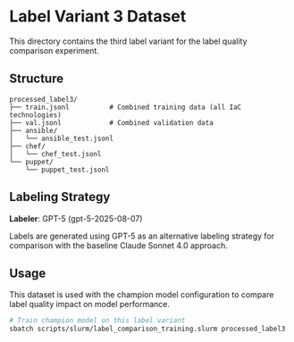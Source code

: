 # Label Variant 3 Dataset

This directory contains the third label variant for the label quality comparison experiment.

## Structure

```
processed_label3/
├── train.jsonl          # Combined training data (all IaC technologies)
├── val.jsonl            # Combined validation data
├── ansible/
│   └── ansible_test.jsonl
├── chef/
│   └── chef_test.jsonl
└── puppet/
    └── puppet_test.jsonl
```

## Labeling Strategy

**Labeler**: GPT-5 (gpt-5-2025-08-07)

Labels are generated using GPT-5 as an alternative labeling strategy for comparison with the baseline Claude Sonnet 4.0 approach.

## Usage

This dataset is used with the champion model configuration to compare label quality impact on model performance.

```bash
# Train champion model on this label variant
sbatch scripts/slurm/label_comparison_training.slurm processed_label3
```
